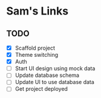 # Sam's Links

## TODO

- [x] Scaffold project
- [x] Theme switching
- [x] Auth
- [ ] Start UI design using mock data
- [ ] Update database schema
- [ ] Update UI to use database data
- [ ] Get project deployed
